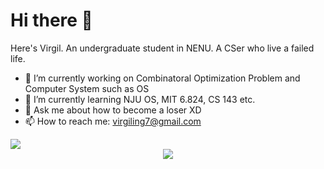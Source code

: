 # Hi there 👋

Here's Virgil. An undergraduate student in NENU. A CSer who live a failed life.

- 🔭 I’m currently working on Combinatoral Optimization Problem and Computer System such as OS
- 🌱 I’m currently learning NJU OS, MIT 6.824, CS 143 etc.
- 💬 Ask me about how to become a loser XD 
- 📫 How to reach me: virgiling7@gmail.com

<img align="center" src="https://github-readme-streak-stats.herokuapp.com/?user=topdeoo" />


<div align="center">
<img src="https://metrics.lecoq.io/topdeoo?template=classic&isocalendar=1&languages=1&habits=1&achievements=1&pagespeed=1&code=1&base=header%2C%20activity%2C%20community%2C%20repositories%2C%20metadata&base.indepth=false&base.hireable=false&base.skip=false&isocalendar=false&isocalendar.duration=half-year&languages=false&languages.ignored=html%2C%20csss&languages.skipped=Optimization-Python%2C%20DeepLearning%2C%20LaTeX-Template-Cn%2C%20PutongOJ-FE&languages.limit=6&languages.threshold=0%25&languages.other=false&languages.colors=github&languages.sections=most-used&languages.indepth=false&languages.analysis.timeout=15&languages.analysis.timeout.repositories=7.5&languages.categories=markup%2C%20programming&languages.recent.categories=markup%2C%20programming&languages.recent.load=300&languages.recent.days=14&habits=false&habits.from=200&habits.skipped=Optimization-Python%2C%20DeepLearning%2C%20LaTeX-Template-Cn%2C%20PutongOJ-FE&habits.days=14&habits.facts=true&habits.charts=false&habits.charts.type=classic&habits.trim=false&habits.languages.limit=8&habits.languages.threshold=0%25&achievements=false&achievements.threshold=C&achievements.secrets=true&achievements.display=detailed&achievements.limit=0&code=false&code.lines=8&code.load=400&code.days=3&code.visibility=public&code.skipped=Optimization-Python%2C%20DeepLearning%2C%20LaTeX-Template-Cn%2C%20PutongOJ-FE&pagespeed=false&pagespeed.url=https%3A%2F%2Ftopdeoo.github.io&pagespeed.detailed=false&pagespeed.screenshot=false&pagespeed.pwa=false&config.timezone=Asia%2FShanghai" />
</div>
  
